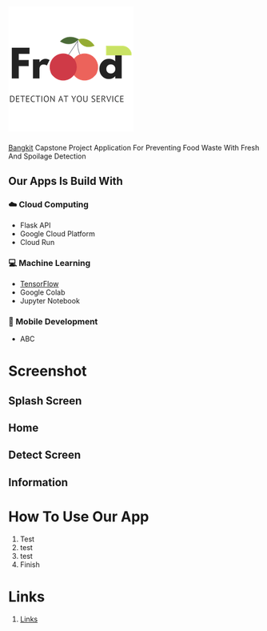 ![alt text](https://github.com/capstone-frood/Frood/blob/d960b8776a9a0a493461cc525b7e44ff5dfac278/LOGO/1%20TRANS%20Resized.png "Frood Logo")
---
[Bangkit](https://grow.google/intl/id_id/bangkit/ "Bangkit Website") Capstone Project Application For Preventing Food Waste With Fresh And Spoilage Detection 

## Our Apps Is Build With
### :cloud: Cloud Computing
* Flask API
* Google Cloud Platform
* Cloud Run
### :computer: Machine Learning
* [TensorFlow](https://www.tensorflow.org/)
* Google Colab
* Jupyter Notebook
### :iphone: Mobile Development
* ABC

# Screenshot
## Splash Screen

## Home

## Detect Screen

## Information

# How To Use Our App
  1. Test
  2. test
  3. test
  4. Finish

# Links
1. [Links](https://www.google.com/ "Google")
